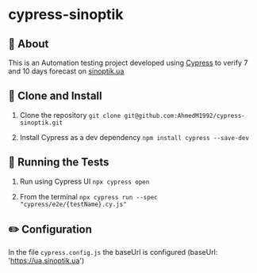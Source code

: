# cypress-sinoptik

## :speech_balloon: About

This is an Automation testing project developed using [Cypress](https://docs.cypress.io/app/get-started/why-cypress) to verify 7 and 10 days forecast on [sinoptik.ua](https://sinoptik.ua/)

## :wrench: Clone and Install
1. Clone the repository ```git clone git@github.com:AhmedM1992/cypress-sinoptik.git```

2. Install Cypress as a dev dependency ```npm install cypress --save-dev```

## :rocket: Running the Tests
1. Run using Cypress UI ```npx cypress open```

2. From the terminal ```npx cypress run --spec "cypress/e2e/{testName}.cy.js"```

## :pencil2: Configuration

In the file ```cypress.config.js``` the baseUrl is configured (baseUrl: 'https://ua.sinoptik.ua')
